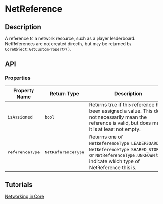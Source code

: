 # NetReference

## Description

A reference to a network resource, such as a player leaderboard. NetReferences are not created directly, but may be returned by `CoreObject:GetCustomProperty()`.

## API

### Properties 

| Property Name | Return Type | Description | Tags |
| -------- | ----------- | ----------- | ---- |
| `isAssigned` | `bool` | Returns true if this reference has been assigned a value. This does not necessarily mean the reference is valid, but does mean it is at least not empty. | Read-Only |
| `referenceType` | `NetReferenceType` | Returns one of `NetReferenceType.LEADERBOARD`, `NetReferenceType.SHARED_STORAGE`, or `NetReferenceType.UNKNOWN` to indicate which type of NetReference this is. | Read-Only |

## Tutorials 

[Networking in Core](../tutorials/networking.md)
